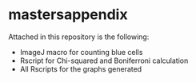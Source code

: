 # mastersappendix
Attached in this repository is the following:
- ImageJ macro for counting blue cells
- Rscript for Chi-squared and Boniferroni calculation
- All Rscripts for the graphs generated
